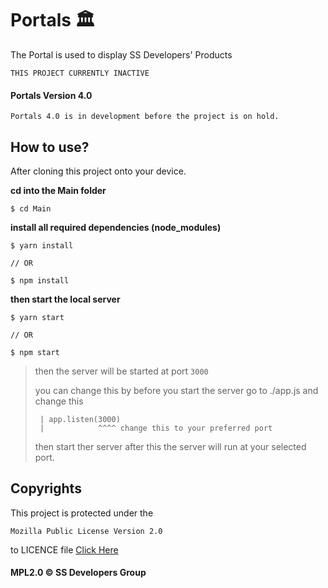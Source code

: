 # Portals 🏛️

The Portal is used to display SS Developers' Products

```
THIS PROJECT CURRENTLY INACTIVE
```

#### Portals Version 4.0

```
Portals 4.0 is in development before the project is on hold.
```

## How to use?

After cloning this project onto your device.

**cd into the Main folder**

```ssh
$ cd Main
```

**install all required dependencies (node_modules)**

```ssh
$ yarn install

// OR

$ npm install
```

**then start the local server**

```
$ yarn start

// OR

$ npm start
```

> then the server will be started at port `3000`
>
> you can change this by before you start the server go to ./app.js and change this
>
> ```
>  | app.listen(3000)
>  |            ^^^^ change this to your preferred port
> ```
>
> then start ther server after this the server will run at your selected port.

## Copyrights

This project is protected under the

```
Mozilla Public License Version 2.0
```

to LICENCE file [Click Here](LICENSE)

#### **MPL2.0 &copy; SS Developers Group**

